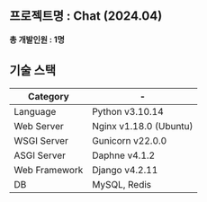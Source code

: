 ## 프로젝트명 : Chat (2024.04)

**총 개발인원 : 1명**

## 기술 스택

|Category| - |
| --- | --- |
|Language|Python v3.10.14|
|Web Server|Nginx v1.18.0 (Ubuntu)|
|WSGI Server|Gunicorn v22.0.0|
|ASGI Server|Daphne v4.1.2|
|Web Framework|Django v4.2.11|
|DB|MySQL, Redis|